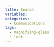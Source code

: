 ```yaml
---
title: Search
variables:
categories:
  - Communications
tags:
  - magnifying-glass
  - look
---
```

